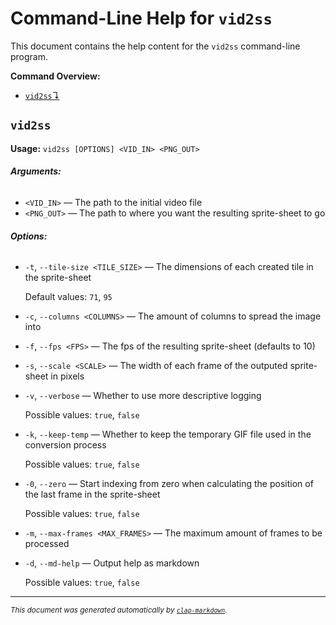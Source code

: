 # Command-Line Help for `vid2ss`

This document contains the help content for the `vid2ss` command-line program.

**Command Overview:**

* [`vid2ss`↴](#vid2ss)

## `vid2ss`

**Usage:** `vid2ss [OPTIONS] <VID_IN> <PNG_OUT>`

###### **Arguments:**

* `<VID_IN>` — The path to the initial video file
* `<PNG_OUT>` — The path to where you want the resulting sprite-sheet to go

###### **Options:**

* `-t`, `--tile-size <TILE_SIZE>` — The dimensions of each created tile in the sprite-sheet

  Default values: `71`, `95`
* `-c`, `--columns <COLUMNS>` — The amount of columns to spread the image into
* `-f`, `--fps <FPS>` — The fps of the resulting sprite-sheet (defaults to 10)
* `-s`, `--scale <SCALE>` — The width of each frame of the outputed sprite-sheet in pixels
* `-v`, `--verbose` — Whether to use more descriptive logging

  Possible values: `true`, `false`

* `-k`, `--keep-temp` — Whether to keep the temporary GIF file used in the conversion process

  Possible values: `true`, `false`

* `-0`, `--zero` — Start indexing from zero when calculating the position of the last frame in the sprite-sheet

  Possible values: `true`, `false`

* `-m`, `--max-frames <MAX_FRAMES>` — The maximum amount of frames to be processed
* `-d`, `--md-help` — Output help as markdown

  Possible values: `true`, `false`




<hr/>

<small><i>
    This document was generated automatically by
    <a href="https://crates.io/crates/clap-markdown"><code>clap-markdown</code></a>.
</i></small>

